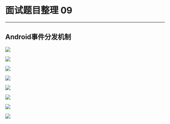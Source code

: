 # 面试题目整理 09
<hr>     
  
## Android事件分发机制  
  
![](https://i.imgur.com/qgEac4A.jpg)
   
![](https://i.imgur.com/lI3230x.jpg)
  
![](https://i.imgur.com/r0SGv21.jpg)   
   
![](https://i.imgur.com/gstvelO.jpg)   
   
![](https://i.imgur.com/UaEcUHi.jpg)   
   
![](https://i.imgur.com/ZEIB7fm.jpg)   
  
![](https://i.imgur.com/ZkX38Sz.jpg)   
   
![](https://i.imgur.com/PpdM0C2.jpg)   
   
